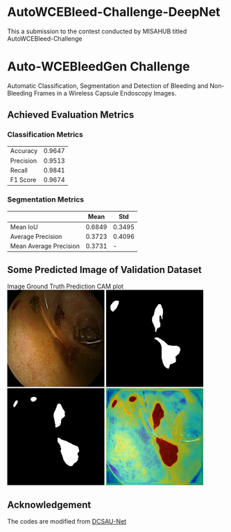 # AutoWCEBleed-Challenge-DeepNet
This a submission to the contest conducted by MISAHUB titled AutoWCEBleed-Challenge

# Auto-WCEBleedGen Challenge
Automatic Classification, Segmentation and Detection of Bleeding and Non-Bleeding Frames in a Wireless Capsule Endoscopy Images.

## Achieved Evaluation Metrics 

### Classification Metrics

|               |          |
|---------------|----------|
| Accuracy      | 0.9647   |
| Precision     | 0.9513   |
| Recall        | 0.9841   |
| F1 Score      | 0.9674   |

### Segmentation Metrics
|                           |   Mean | Std    |
|---------------------------|--------|--------|
| Mean IoU                  | 0.6849 | 0.3495 |
| Average Precision         | 0.3723 | 0.4096 |
| Mean Average Precision    | 0.3731 |    -   |


## Some Predicted Image of Validation Dataset

Image                         Ground Truth                                 Prediction                               CAM plot       
![Bleeding](best_predict_on_val/0.png) ![Ground Truth](best_predict_on_val/0_ground.png) ![Bleeding Prediction](best_predict_on_val/0_pred.png) ![CAM Plpt](best_predict_on_val/0.png_attention.png)



## Acknowledgement
The codes are modified from [DCSAU-Net](https://github.com/xq141839/DCSAU-Net)
